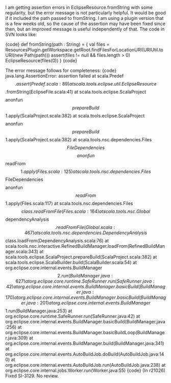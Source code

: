 I am getting assertion errors in EclipseResource.fromString with some regularity, but the error message is not particularly helpful. It would be good if it included the path passed to fromString. I am using a plugin version that is a few weeks old, so the cause of the assertion may have been fixed since then, but an improved message is useful independently of that. The code in SVN looks like:

{code}
  def fromString(path : String) = {
    val files = ResourcesPlugin.getWorkspace.getRoot.findFilesForLocationURI(URIUtil.toURI(new Path(path)))
    assert(files != null && files.length > 0)
    EclipseResource(files(0))
  }
{code}

The error message follows for completeness:
{code}
java.lang.AssertionError: assertion failed
at scala.Predef$$.assert(Predef.scala:89)
at scala.tools.eclipse.util.EclipseResource$$.fromString(EclipseFile.scala:41)
at scala.tools.eclipse.ScalaProject$$$$anonfun$$prepareBuild$$1.apply(ScalaProject.scala:382)
at scala.tools.eclipse.ScalaProject$$$$anonfun$$prepareBuild$$1.apply(ScalaProject.scala:382)
at scala.tools.nsc.dependencies.Files$$FileDependencies$$$$anonfun$$readFrom$$1.apply(Files.scala:125)
at scala.tools.nsc.dependencies.Files$$FileDependencies$$$$anonfun$$readFrom$$1.apply(Files.scala:117)
at scala.tools.nsc.dependencies.Files$$class.readFromFile(Files.scala:164)
at scala.tools.nsc.Global$$dependencyAnalysis$$.readFromFile(Global.scala:467)
at scala.tools.nsc.dependencies.DependencyAnalysis$$class.loadFrom(DependencyAnalysis.scala:76)
at scala.tools.nsc.interactive.RefinedBuildManager.loadFrom(RefinedBuildManager.scala:343)
at scala.tools.eclipse.ScalaProject.prepareBuild(ScalaProject.scala:382)
at scala.tools.eclipse.ScalaBuilder.build(ScalaBuilder.scala:54)
at org.eclipse.core.internal.events.BuildManager$$2.run(BuildManager.java:627)
at org.eclipse.core.runtime.SafeRunner.run(SafeRunner.java:42)
at org.eclipse.core.internal.events.BuildManager.basicBuild(BuildManager.java:170)
at org.eclipse.core.internal.events.BuildManager.basicBuild(BuildManager.java:201)
at org.eclipse.core.internal.events.BuildManager$$1.run(BuildManager.java:253)
at org.eclipse.core.runtime.SafeRunner.run(SafeRunner.java:42)
at org.eclipse.core.internal.events.BuildManager.basicBuild(BuildManager.java:256)
at org.eclipse.core.internal.events.BuildManager.basicBuildLoop(BuildManager.java:309)
at org.eclipse.core.internal.events.BuildManager.build(BuildManager.java:341)
at org.eclipse.core.internal.events.AutoBuildJob.doBuild(AutoBuildJob.java:140)
at org.eclipse.core.internal.events.AutoBuildJob.run(AutoBuildJob.java:238)
at org.eclipse.core.internal.jobs.Worker.run(Worker.java:55)
{code}
(In r21026) Fixed SI-3129. No review.
